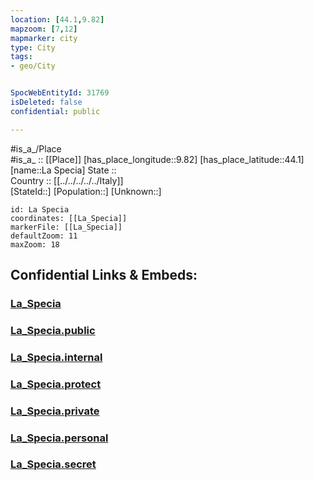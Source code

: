 ```yaml
---
location: [44.1,9.82] 
mapzoom: [7,12] 
mapmarker: city 
type: City
tags:
- geo/City


SpocWebEntityId: 31769
isDeleted: false
confidential: public

---
```

#is_a_/Place  
#is_a_ :: [[Place]] 
[has_place_longitude::9.82] 
[has_place_latitude::44.1] 
[name::La Specia] 
State ::  
Country :: [[../../../../../Italy]]  
[StateId::] 
[Population::] 
[Unknown::] 


```leaflet
id: La Specia
coordinates: [[La_Specia]] 
markerFile: [[La_Specia]] 
defaultZoom: 11 
maxZoom: 18
```


## Confidential Links & Embeds: 

### [La_Specia](/_Standards/Earth/Continent/Europe/Europe~South/Italy/regions~Italy/Liguria/La_Spezia.Province/City/La_Specia.md) 

### [La_Specia.public](/_public/Earth/Continent/Europe/Europe~South/Italy/regions~Italy/Liguria/La_Spezia.Province/City/La_Specia.public.md) 

### [La_Specia.internal](/_internal/Earth/Continent/Europe/Europe~South/Italy/regions~Italy/Liguria/La_Spezia.Province/City/La_Specia.internal.md) 

### [La_Specia.protect](/_protect/Earth/Continent/Europe/Europe~South/Italy/regions~Italy/Liguria/La_Spezia.Province/City/La_Specia.protect.md) 

### [La_Specia.private](/_private/Earth/Continent/Europe/Europe~South/Italy/regions~Italy/Liguria/La_Spezia.Province/City/La_Specia.private.md) 

### [La_Specia.personal](/_personal/Earth/Continent/Europe/Europe~South/Italy/regions~Italy/Liguria/La_Spezia.Province/City/La_Specia.personal.md) 

### [La_Specia.secret](/_secret/Earth/Continent/Europe/Europe~South/Italy/regions~Italy/Liguria/La_Spezia.Province/City/La_Specia.secret.md)

